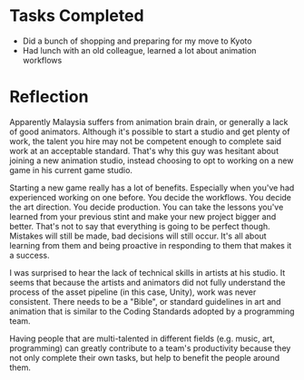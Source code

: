 # Tasks Completed
* Did a bunch of shopping and preparing for my move to Kyoto
* Had lunch with an old colleague, learned a lot about animation workflows

# Reflection
Apparently Malaysia suffers from animation brain drain, or generally a lack of good animators. Although it's possible to start a studio and get plenty of work, the talent you hire may not be competent enough to complete said work at an acceptable standard. That's why this guy was hesitant about joining a new animation studio, instead choosing to opt to working on a new game in his current game studio.

Starting a new game really has a lot of benefits. Especially when you've had experienced working on one before. You decide the workflows. You decide the art direction. You decide production. You can take the lessons you've learned from your previous stint and make your new project bigger and better. That's not to say that everything is going to be perfect though. Mistakes will still be made, bad decisions will still occur. It's all about learning from them and being proactive in responding to them that makes it a success.

I was surprised to hear the lack of technical skills in artists at his studio. It seems that because the artists and animators did not fully understand the process of the asset pipeline (in this case, Unity), work was never consistent. There needs to be a "Bible", or standard guidelines in art and animation that is similar to the Coding Standards adopted by a programming team.

Having people that are multi-talented in different fields (e.g. music, art, programming) can greatly contribute to a team's productivity because they not only complete their own tasks, but help to benefit the people around them.